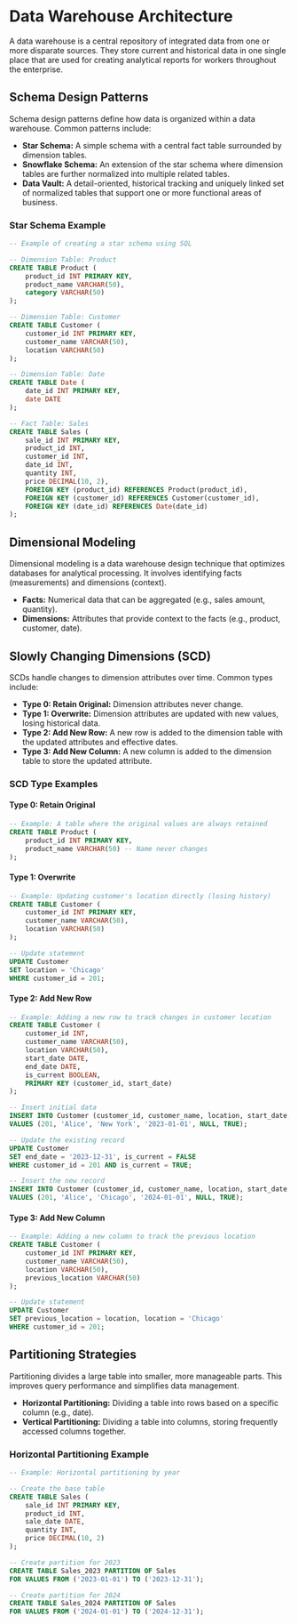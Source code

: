 # Data Warehouse Architecture

A data warehouse is a central repository of integrated data from one or more disparate sources. They store current and historical data in one single place that are used for creating analytical reports for workers throughout the enterprise.

## Schema Design Patterns

Schema design patterns define how data is organized within a data warehouse. Common patterns include:

- **Star Schema:** A simple schema with a central fact table surrounded by dimension tables.
- **Snowflake Schema:** An extension of the star schema where dimension tables are further normalized into multiple related tables.
- **Data Vault:** A detail-oriented, historical tracking and uniquely linked set of normalized tables that support one or more functional areas of business.

### Star Schema Example

```sql
-- Example of creating a star schema using SQL

-- Dimension Table: Product
CREATE TABLE Product (
    product_id INT PRIMARY KEY,
    product_name VARCHAR(50),
    category VARCHAR(50)
);

-- Dimension Table: Customer
CREATE TABLE Customer (
    customer_id INT PRIMARY KEY,
    customer_name VARCHAR(50),
    location VARCHAR(50)
);

-- Dimension Table: Date
CREATE TABLE Date (
    date_id INT PRIMARY KEY,
    date DATE
);

-- Fact Table: Sales
CREATE TABLE Sales (
    sale_id INT PRIMARY KEY,
    product_id INT,
    customer_id INT,
    date_id INT,
    quantity INT,
    price DECIMAL(10, 2),
    FOREIGN KEY (product_id) REFERENCES Product(product_id),
    FOREIGN KEY (customer_id) REFERENCES Customer(customer_id),
    FOREIGN KEY (date_id) REFERENCES Date(date_id)
);
```

## Dimensional Modeling

Dimensional modeling is a data warehouse design technique that optimizes databases for analytical processing. It involves identifying facts (measurements) and dimensions (context).

- **Facts:** Numerical data that can be aggregated (e.g., sales amount, quantity).
- **Dimensions:** Attributes that provide context to the facts (e.g., product, customer, date).

## Slowly Changing Dimensions (SCD)

SCDs handle changes to dimension attributes over time. Common types include:

- **Type 0: Retain Original:** Dimension attributes never change.
- **Type 1: Overwrite:** Dimension attributes are updated with new values, losing historical data.
- **Type 2: Add New Row:** A new row is added to the dimension table with the updated attributes and effective dates.
- **Type 3: Add New Column:** A new column is added to the dimension table to store the updated attribute.

### SCD Type Examples

#### Type 0: Retain Original

```sql
-- Example: A table where the original values are always retained
CREATE TABLE Product (
    product_id INT PRIMARY KEY,
    product_name VARCHAR(50) -- Name never changes
);
```

#### Type 1: Overwrite

```sql
-- Example: Updating customer's location directly (losing history)
CREATE TABLE Customer (
    customer_id INT PRIMARY KEY,
    customer_name VARCHAR(50),
    location VARCHAR(50)
);

-- Update statement
UPDATE Customer
SET location = 'Chicago'
WHERE customer_id = 201;
```

#### Type 2: Add New Row

```sql
-- Example: Adding a new row to track changes in customer location
CREATE TABLE Customer (
    customer_id INT,
    customer_name VARCHAR(50),
    location VARCHAR(50),
    start_date DATE,
    end_date DATE,
    is_current BOOLEAN,
    PRIMARY KEY (customer_id, start_date)
);

-- Insert initial data
INSERT INTO Customer (customer_id, customer_name, location, start_date, end_date, is_current)
VALUES (201, 'Alice', 'New York', '2023-01-01', NULL, TRUE);

-- Update the existing record
UPDATE Customer
SET end_date = '2023-12-31', is_current = FALSE
WHERE customer_id = 201 AND is_current = TRUE;

-- Insert the new record
INSERT INTO Customer (customer_id, customer_name, location, start_date, end_date, is_current)
VALUES (201, 'Alice', 'Chicago', '2024-01-01', NULL, TRUE);
```

#### Type 3: Add New Column

```sql
-- Example: Adding a new column to track the previous location
CREATE TABLE Customer (
    customer_id INT PRIMARY KEY,
    customer_name VARCHAR(50),
    location VARCHAR(50),
    previous_location VARCHAR(50)
);

-- Update statement
UPDATE Customer
SET previous_location = location, location = 'Chicago'
WHERE customer_id = 201;
```

## Partitioning Strategies

Partitioning divides a large table into smaller, more manageable parts. This improves query performance and simplifies data management.

- **Horizontal Partitioning:** Dividing a table into rows based on a specific column (e.g., date).
- **Vertical Partitioning:** Dividing a table into columns, storing frequently accessed columns together.

### Horizontal Partitioning Example

```sql
-- Example: Horizontal partitioning by year

-- Create the base table
CREATE TABLE Sales (
    sale_id INT PRIMARY KEY,
    product_id INT,
    sale_date DATE,
    quantity INT,
    price DECIMAL(10, 2)
);

-- Create partition for 2023
CREATE TABLE Sales_2023 PARTITION OF Sales
FOR VALUES FROM ('2023-01-01') TO ('2023-12-31');

-- Create partition for 2024
CREATE TABLE Sales_2024 PARTITION OF Sales
FOR VALUES FROM ('2024-01-01') TO ('2024-12-31');
```
